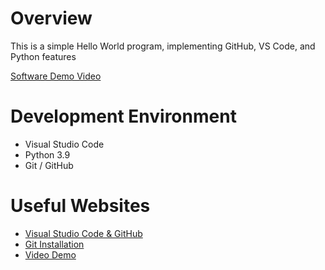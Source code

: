 # Overview

This is a simple Hello World program, implementing GitHub, VS Code, and Python features


[Software Demo Video](https://youtu.be/C9t-LSxnZh4)

# Development Environment

* Visual Studio Code
* Python 3.9
* Git / GitHub 


# Useful Websites

* [Visual Studio Code & GitHub](https://code.visualstudio.com/download)
* [Git Installation](https://git-scm.com/book/en/v2/Getting-Started-Installing-Git)
* [Video Demo](https://youtu.be/C9t-LSxnZh4)
